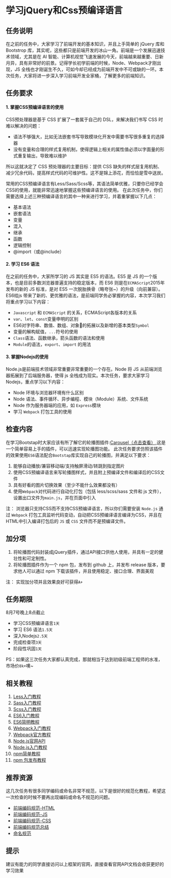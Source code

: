 # 学习jQuery和Css预编译语言

## 任务说明
在之前的任务中，大家学习了前端开发的基本知识，并且上手简单的 jQuery 库和 Bootstrop 库，其实呢，这些都只是前端开发的冰山一角。前端是一个发展迅速技术领域，尤其是在 AI 智能、计算机视觉飞速发展的今天，前端越来越重要、日新月异，具有非常好的前景。记得学长初学前端的时候，Node、Webpack才刚出现，JS 全栈也才刚诞生不久，可如今却已经成为前端开发中不可或缺的一环。本次任务，大家将进一步深入学习前端开发全家桶，了解更多的前端知识。

## 任务要求
#### 1. 掌握CSS预编译语言的使用
CSS预处理器是基于 CSS 扩展了一套属于自己的 DSL，来解决我们书写 CSS 时难以解决的问题：
  - 语法不够强大，比如无法嵌套书写导致模块化开发中需要书写很多重复的选择器
  - 没有变量和合理的样式复用机制，使得逻辑上相关的属性值必须以字面量的形式重复输出，导致难以维护

所以这就决定了 CSS 预处理器的主要目标：提供 CSS 缺失的样式层复用机制、减少冗余代码，提高样式代码的可维护性。这不是锦上添花，而恰恰是雪中送炭。

常用的CSS预编译语言有Less/Sass/Scss等，其语法简单优雅，只要你已经学会CSS的使用，就能非常迅速地掌握这些预编译语言的使用。
在此次任务中，你们需要选择上述三种预编译语言的其中一种来进行学习，并着重掌握以下几点：
  - 基本语法
  - 嵌套语法
  - 变量
  - 混入
  - 继承
  - 函数
  - 逻辑控制
  - @import（或@include）

#### 2. 学习 ES6 语法
在之前的任务中，大家所学习的 JS 其实是 ES5 的语法。ES5 是 JS 的一个版本，也是目前多数浏览器普遍支持的稳定版本，而 ES6 则是在`ECMAScript`2015年发布的新的 JS 标准，是对 ES5 一次脱胎换骨（略夸张~）的升级（向前兼容）。
ES6给js 带来了新的、更优雅的语法，是前端同学务必掌握的内容，本次学习我们将重点学习以下内容：
 - `Javascript` 和 `ECMAScript` 的关系，ECMAScript各版本的关系
 - `var`、`let`、`const`变量申明的区别
 - ES6对字符串、数值、数组、对象的拓展以及新增的基本类型`Symbol`
 - 变量的解构赋值，`...`符号的使用
 - `Class`语法、函数继承，箭头函数的语法和使用
 - `Module`的语法，`export`、`import` 的用法


#### 3. 掌握Nodejs的使用
Node.js是前端技术领域非常重要非常重要的一个存在。Node 将 JS 从前端浏览器拓展到了后端服务器，使得 js 全栈成为现实。本次任务，要求大家学习 Nodejs，重点学习以下内容：
  - Node 环境与浏览器环境有什么区别
  - Node 语法、事件循环、异步编程、模块（Module）系统、文件系统
  - Node 作为服务器端的应用，如 `Express`模块
  - 学习 `Webpack` 打包工具的使用


## 检查内容
在学习Bootstap时大家应该有所了解它的轮播图插件:[Carousel（点击查看）](http://v3.bootcss.com/javascript/#carousel),这是一个简单容易上手的插件，可以迅速实现轮播图功能。
此次任务要求仿照该插件的效果使用`ES6`语法配合`Bootstap`库实现自己的轮播图，并满足以下要求：
1. 能够自动播放/兼容移动端/支持触屏滑动/转跳到指定图片
2. 使用CSS预编译语言来写轮播图样式，并且附上预编译文件和编译后的CSS文件
3. 具有好看的图片切换效果（至少不能什么效果都没有）
4. 使用`Webpack`对代码进行自动化打包（包括 less/scss/sass 文件和 js 文件），设置出口文件为`main.js`，并在页面中引入

注： 浏览器只支持CSS而不支持CSS预编译语言，所以你们需要安装 `Node.js` 通过 `Webpack` 打包工具监听代码变动，自动把CSS预编译语言编译为CSS，并且在HTML中引入编译打包后的 `JS` 或 `CSS` 文件而不是预编译文件。

## 加分项
1. 将轮播图代码封装成jQuery插件，通过API接口供他人使用，并具有一定的健壮性和可定制性。
2. 将轮播图插件作为一个 npm 包，发布到 github 上，并发布 release 版本，要求他人可以通过 npm 下载该插件，并且使用稳定、接口合理、界面美观

注： 实现加分项并且效果良好可获得`A+`

## 任务期限
8月7号晚上8点截止

- 学习CSS预编译语言`1天`
- 学习 ES6 语法`1.5天`
- 深入Nodejs`2.5天`
- 完成检查项`3天`
- 阶段性巩固`1天`

PS：如果这三次任务大家都认真完成，那就相当于达到初级前端工程师的水准，市场价`8k+`噢~

## 相关教程
1. [Less入门教程](http://less.bootcss.com/)
2. [Sass入门教程](http://sass.bootcss.com/docs/sass-reference/)
3. [Scss入门教程](http://www.jianshu.com/p/fa379a309c8a)
4. [ES6入门教程](http://es6.ruanyifeng.com/#docs/symbol)
5. [ES6简明教程](http://www.runoob.com/w3cnote/es6-concise-tutorial.html)
6. [Webpack入门教程](https://www.jianshu.com/p/42e11515c10f)
7. [Webpack官方教程](https://www.webpackjs.com/concepts/)
8. [Node.js官网API](http://nodejs.cn/api/)
9. [Node.js入门教程](http://www.runoob.com/nodejs/nodejs-tutorial.html)
10. [npm简单教程](https://www.runoob.com/nodejs/nodejs-npm.html)
11. [npm 包发布教程](https://www.cnblogs.com/chengxs/p/7651653.html)

## 推荐资源
这几次任务有很多同学编码或命名非常不规范，以下是很好的规范化教程，希望这一次检查的时候不要再出现编码或命名不规范的问题。
- [前端编码规范-HTML](http://blog.csdn.net/xllily_11/article/details/51249029)
- [前端编码规范-JS](http://caibaojian.com/toutiao/5938)
- [前端编码规范-CSS](http://blog.csdn.net/xllily_11/article/details/51249120)
- [前端编码规范总结](http://www.cnblogs.com/youfeng365/p/5846683.html)
- [命名规范](http://blog.csdn.net/dong_pt/article/details/50948033)

## 提示
建议有能力的同学直接访问以上框架的官网，直接查看官网API文档会收获更好的学习效果
